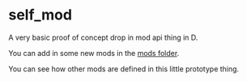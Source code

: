 # self_mod
 A very basic proof of concept drop in mod api thing in D. 

You can add in some new mods in the [mods folder](https://github.com/jordan4ibanez/self_mod/tree/main/mods).

You can see how other mods are defined in this little prototype thing.
